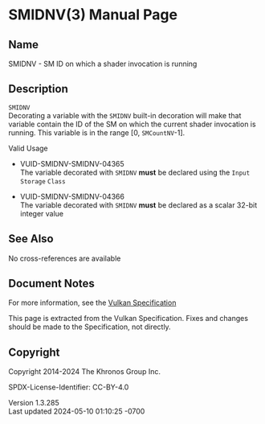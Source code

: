 # SMIDNV(3) Manual Page

## Name

SMIDNV - SM ID on which a shader invocation is running



## <a href="#_description" class="anchor"></a>Description

`SMIDNV`  
Decorating a variable with the `SMIDNV` built-in decoration will make
that variable contain the ID of the SM on which the current shader
invocation is running. This variable is in the range \[0,
`SMCountNV`-1\].

Valid Usage

- <a href="#VUID-SMIDNV-SMIDNV-04365" id="VUID-SMIDNV-SMIDNV-04365"></a>
  VUID-SMIDNV-SMIDNV-04365  
  The variable decorated with `SMIDNV` **must** be declared using the
  `Input` `Storage` `Class`

- <a href="#VUID-SMIDNV-SMIDNV-04366" id="VUID-SMIDNV-SMIDNV-04366"></a>
  VUID-SMIDNV-SMIDNV-04366  
  The variable decorated with `SMIDNV` **must** be declared as a scalar
  32-bit integer value

## <a href="#_see_also" class="anchor"></a>See Also

No cross-references are available

## <a href="#_document_notes" class="anchor"></a>Document Notes

For more information, see the <a
href="https://registry.khronos.org/vulkan/specs/1.3-extensions/html/vkspec.html#SMIDNV"
target="_blank" rel="noopener">Vulkan Specification</a>

This page is extracted from the Vulkan Specification. Fixes and changes
should be made to the Specification, not directly.

## <a href="#_copyright" class="anchor"></a>Copyright

Copyright 2014-2024 The Khronos Group Inc.

SPDX-License-Identifier: CC-BY-4.0

Version 1.3.285  
Last updated 2024-05-10 01:10:25 -0700
